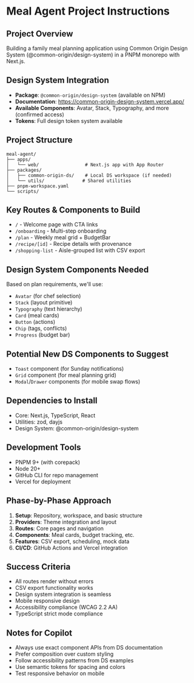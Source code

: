# Meal Agent Project Instructions

## Project Overview
Building a family meal planning application using Common Origin Design System (@common-origin/design-system) in a PNPM monorepo with Next.js.

## Design System Integration
- **Package**: `@common-origin/design-system` (available on NPM)
- **Documentation**: https://common-origin-design-system.vercel.app/
- **Available Components**: Avatar, Stack, Typography, and more (confirmed access)
- **Tokens**: Full design token system available

## Project Structure
```
meal-agent/
├── apps/
│   └── web/                 # Next.js app with App Router
├── packages/
│   ├── common-origin-ds/    # Local DS workspace (if needed)
│   └── utils/              # Shared utilities
├── pnpm-workspace.yaml
└── scripts/
```

## Key Routes & Components to Build
- `/` - Welcome page with CTA links
- `/onboarding` - Multi-step onboarding
- `/plan` - Weekly meal grid + BudgetBar
- `/recipe/[id]` - Recipe details with provenance
- `/shopping-list` - Aisle-grouped list with CSV export

## Design System Components Needed
Based on plan requirements, we'll use:
- `Avatar` (for chef selection)
- `Stack` (layout primitive)
- `Typography` (text hierarchy)
- `Card` (meal cards)
- `Button` (actions)
- `Chip` (tags, conflicts)
- `Progress` (budget bar)

## Potential New DS Components to Suggest
- `Toast` component (for Sunday notifications)
- `Grid` component (for meal planning grid)
- `Modal`/`Drawer` components (for mobile swap flows)

## Dependencies to Install
- Core: Next.js, TypeScript, React
- Utilities: zod, dayjs
- Design System: @common-origin/design-system

## Development Tools
- PNPM 9+ (with corepack)
- Node 20+
- GitHub CLI for repo management
- Vercel for deployment

## Phase-by-Phase Approach
1. **Setup**: Repository, workspace, and basic structure
2. **Providers**: Theme integration and layout
3. **Routes**: Core pages and navigation
4. **Components**: Meal cards, budget tracking, etc.
5. **Features**: CSV export, scheduling, mock data
6. **CI/CD**: GitHub Actions and Vercel integration

## Success Criteria
- All routes render without errors
- CSV export functionality works
- Design system integration is seamless
- Mobile responsive design
- Accessibility compliance (WCAG 2.2 AA)
- TypeScript strict mode compliance

## Notes for Copilot
- Always use exact component APIs from DS documentation
- Prefer composition over custom styling
- Follow accessibility patterns from DS examples
- Use semantic tokens for spacing and colors
- Test responsive behavior on mobile